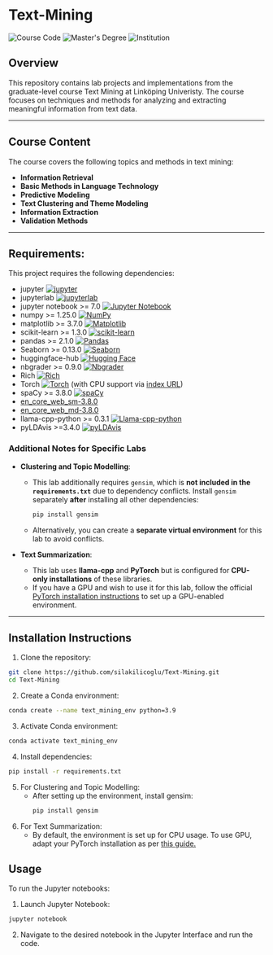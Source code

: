 # Text-Mining
![Course Code](https://img.shields.io/badge/Course%20Code-732A81-yellow)
![Master's Degree](https://img.shields.io/badge/Master's%20Degree-Statistics%20&%20Machine%20Learning-lightblue)
![Institution](https://img.shields.io/badge/Institution-Linköping%20University-blue)

## Overview
This repository contains lab projects and implementations from the graduate-level course Text Mining at Linköping Univeristy. The course focuses on techniques and methods for analyzing and extracting meaningful information from text data.

---

## Course Content
The course covers the following topics and methods in text mining:

- **Information Retrieval**  
- **Basic Methods in Language Technology**  
- **Predictive Modeling**  
- **Text Clustering and Theme Modeling**  
- **Information Extraction**  
- **Validation Methods**  
  
---

## Requirements:  
This project requires the following dependencies:  

- jupyter [![jupyter](https://img.shields.io/badge/jupyter-latest-blue)](https://jupyter.org/)  
- jupyterlab [![jupyterlab](https://img.shields.io/badge/jupyterlab-latest-blue)](https://jupyterlab.readthedocs.io/en/latest/)  
- jupyter notebook >= 7.0 [![Jupyter Notebook](https://img.shields.io/badge/Jupyter--Notebook-7.0.0-orange?logo=jupyter)](https://jupyter.org/)    
- numpy >= 1.25.0 [![NumPy](https://img.shields.io/badge/numpy-1.25.0-blue?logo=python)](https://numpy.org/)    
- matplotlib >= 3.7.0 [![Matplotlib](https://img.shields.io/badge/matplotlib-3.7.0-blue?logo=python)](https://matplotlib.org/)  
- scikit-learn >= 1.3.0 [![scikit-learn](https://img.shields.io/badge/scikit--learn-1.3.0-blue?logo=scikit-learn)](https://scikit-learn.org/1.5/install.html)  
- pandas >= 2.1.0 [![Pandas](https://img.shields.io/badge/pandas-2.1.0-blue?logo=pandas)](https://pandas.pydata.org/)
- Seaborn >= 0.13.0 [![Seaborn](https://img.shields.io/badge/seaborn-0.13.0-blue?logo=python)](https://seaborn.pydata.org/)  
- huggingface-hub [![Hugging Face](https://img.shields.io/badge/Huggingface-Hub-yellow?logo=HuggingFace)](https://huggingface.co/docs/hub/)  
- nbgrader >= 0.9.0 [![Nbgrader](https://img.shields.io/badge/nbgrader-0.9.0-blue?logo=python)](https://nbgrader.readthedocs.io/)  
- Rich [![Rich](https://img.shields.io/badge/rich-Latest-purple?logo=python)](https://rich.readthedocs.io/)  
- Torch [![Torch](https://img.shields.io/badge/Torch-Latest-red?logo=pytorch)](https://pytorch.org/) (with CPU support via [index URL](https://download.pytorch.org/whl/cpu)) 
- spaCy >= 3.8.0 [![spaCy](https://img.shields.io/badge/spaCy-3.8.0-green?logo=spacy)](https://spacy.io/)  
- [en_core_web_sm-3.8.0](https://github.com/explosion/spacy-models/releases/download/en_core_web_sm-3.8.0/en_core_web_sm-3.8.0-py3-none-any.whl)  
- [en_core_web_md-3.8.0](https://github.com/explosion/spacy-models/releases/download/en_core_web_md-3.8.0/en_core_web_md-3.8.0-py3-none-any.whl)
- llama-cpp-python >= 0.3.1 [![Llama-cpp-python](https://img.shields.io/badge/Llama--cpp--python-0.3.1-blue)](https://abetlen.github.io/llama-cpp-python/whl/cpu)
- pyLDAvis >=3.4.0 [![pyLDAvis](https://img.shields.io/badge/pyLDAavis-3.4.0-green?logo=python)](https://pypi.org/project/pyLDAvis/)  

### **Additional Notes for Specific Labs**

- **Clustering and Topic Modelling**:
  - This lab additionally requires `gensim`, which is **not included in the `requirements.txt`** due to dependency conflicts. Install `gensim` separately **after** installing all other dependencies:  
    ```bash
    pip install gensim
    ```  
  - Alternatively, you can create a **separate virtual environment** for this lab to avoid conflicts.

- **Text Summarization**:
  - This lab uses **llama-cpp** and **PyTorch** but is configured for **CPU-only installations** of these libraries.
  - If you have a GPU and wish to use it for this lab, follow the official [PyTorch installation instructions](https://pytorch.org/get-started/locally/) to set up a GPU-enabled environment.

---

## Installation Instructions  
1. Clone the repository:  
   
```bash
git clone https://github.com/silakilicoglu/Text-Mining.git  
cd Text-Mining 
```

2. Create a Conda environment:  

```bash
conda create --name text_mining_env python=3.9  
```

3. Activate Conda environment:

```bash
conda activate text_mining_env    
```

4. Install dependencies:  
   
```bash
pip install -r requirements.txt  
```
5. For Clustering and Topic Modelling:  
   - After setting up the environment, install gensim:  
     ```bash
     pip install gensim
     ```
6. For Text Summarization:
   - By default, the environment is set up for CPU usage. To use GPU, adapt your PyTorch installation as per [this guide.](https://pytorch.org/get-started/locally/)

## Usage  
To run the Jupyter notebooks:  
1. Launch Jupyter Notebook:  
```bash
jupyter notebook  
```
2. Navigate to the desired notebook in the Jupyter Interface and run the code.  
